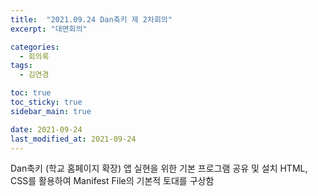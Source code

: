 ```yaml
---
title:  "2021.09.24 Dan축키 제 2차회의"
excerpt: "대면회의"

categories:
  - 회의록
tags:
  - 김연경

toc: true
toc_sticky: true
sidebar_main: true

date: 2021-09-24
last_modified_at: 2021-09-24
---
```

Dan축키 (학교 홈페이지 확장) 앱 실현을 위한 기본 프로그램 공유 및 설치
HTML, CSS를 활용하여 Manifest File의 기본적 토대를 구상함
